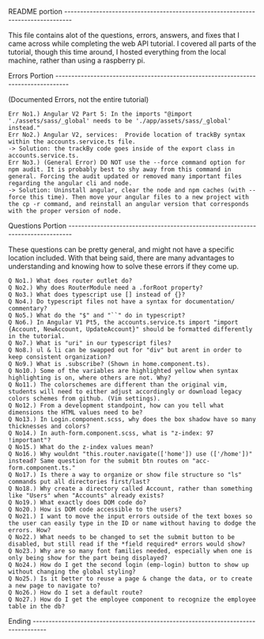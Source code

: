  README portion --------------------------------------------------------------------------------
    
This file contains alot of the questions, errors, answers, and fixes that I came across while completing the web API tutorial. I covered all parts of the tutorial, though this time around, I hosted everything from the local machine, rather than using a raspberry pi. 

Errors Portion ----------------------------------------------------------------------------------

(Documented Errors, not the entire tutorial)

    Err No1.) Angular V2 Part 5: In the imports "@import './assets/sass/_global' needs to be './app/assets/sass/_global' instead."
    Err No2.) Angular V2, services:  Provide location of trackBy syntax within the accounts.service.ts file.
    -> Solution: the trackBy code goes inside of the export class in accounts.service.ts.
    Err No3.) (General Error) DO NOT use the --force command option for npm audit. It is probably best to shy away from this command in general. Forcing the audit updated or removed many important files regarding the angular cli and node. 
    -> Solution: Uninstall angular, clear the node and npm caches (with --force this time). Then move your angular files to a new project with the cp -r command, and reinstall an angular version that corresponds with the proper version of node. 


Questions Portion -------------------------------------------------------------------------------

These questions can be pretty general, and might not have a specific location included. With that being said, there are many advantages to understanding and knowing how to solve these errors if they come up. 

    Q No1.) What does router outlet do?
    Q No2.) Why does RouterModule need a .forRoot property?
    Q No3.) What does typescript use [] instead of {}?
    Q No4.) Do typescript files not have a syntax for documentation/ commentary?
    Q No5.) What do the "$" and "``" do in typescript?
    Q No6.) In Angular V1 Pt5, the accounts.service.ts import "import {Account, NewAccount, UpdateAccount}" should be formatted differently in the tutorial. 
    Q No7.) What is "uri" in our typescript files?
    Q No8.) ul & li can be swapped out for "div" but arent in order to keep consistent organization?
    Q No9.) What is .subscribe? (Shown in home.component.ts).
    Q No10.) Some of the variables are highlighted yellow when syntax highlighting is on, where others are not. Why?
    Q No11.) The colorschemes are different than the original vim, students will need to either adjust accordingly or download legacy colors schemes from github. (Vim settings).
    Q No12.) From a development standpoint, how can you tell what dimensions the HTML values need to be? 
    Q No13.) In Login.component.scss, why does the box shadow have so many thicknesses and colors?
    Q No14.) In auth-form.component.scss, what is "z-index: 97 !important"?
    Q No15.) What do the z-index values mean?
    Q No16.) Why wouldnt "this.router.navigate(['home']) use (['/home'])" instead? Same question for the submit btn routes on "acc-form.component.ts."
    Q No17.) Is there a way to organize or show file structure so "ls" commands put all directories first/last?
    Q No18.) Why create a directory called Account, rather than something like "Users" when "Accounts" already exists?
    Q No19.) What exactly does DOM code do?
    Q No20.) How is DOM code accessible to the users?    
    Q No21.) I want to move the input errors outside of the text boxes so the user can easily type in the ID or name without having to dodge the errors. How?
    Q No22.) What needs to be changed to set the submit button to be disabled, but still read if the *field required* errors would show?
    Q No23.) Why are so many font families needed, especially when one is only being show for the part being displayed?
    Q No24.) How do I get the second login (emp-login) button to show up without changing the global styling?
    Q No25.) Is it better to reuse a page & change the data, or to create a new page to navigate to?
    Q No26.) How do I set a default route?
    Q No27.) How do I get the employee component to recognize the employee table in the db? 

Ending ----------------------------------------------------------------------------------

